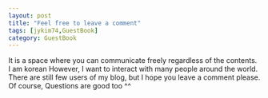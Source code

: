 ```yaml
---
layout: post
title: "Feel free to leave a comment"
tags: [jykim74,GuestBook]
category: GuestBook
---
```


It is a space where you can communicate freely regardless of the contents.
<br>
I am korean However, I want to interact with many people around the world.
<br>
There are still few users of my blog, but I hope you leave a comment please.
<br>
Of course, Questions are good too ^^
